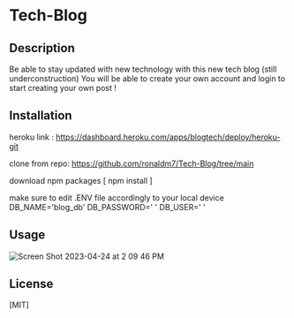 # Tech-Blog

## Description
Be able to stay updated with new technology with this new tech blog (still underconstruction)
You will be able to create your own account and login to start creating your own post !

## Installation
heroku link : https://dashboard.heroku.com/apps/blogtech/deploy/heroku-git 

clone from repo: https://github.com/ronaldm7/Tech-Blog/tree/main

download npm packages [ npm install ]

make sure to edit .ENV file accordingly to your local device 
DB_NAME='blog_db'
DB_PASSWORD=' '
DB_USER=' '







## Usage

![Screen Shot 2023-04-24 at 2 09 46 PM](https://user-images.githubusercontent.com/117128880/234080405-66b3d499-e9e8-46ff-b0d9-44d08c45e67c.png)

## License

[MIT]

